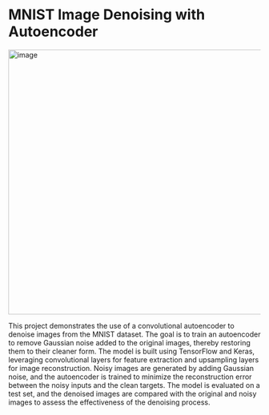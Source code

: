 # MNIST Image Denoising with Autoencoder

<img width="530" alt="image" src="https://github.com/user-attachments/assets/6d86d8da-8353-4682-9cce-55893ddea930" />

This project demonstrates the use of a convolutional autoencoder to denoise images from the MNIST dataset. The goal is to train an autoencoder to remove Gaussian noise added to the original images, thereby restoring them to their cleaner form. The model is built using TensorFlow and Keras, leveraging convolutional layers for feature extraction and upsampling layers for image reconstruction. Noisy images are generated by adding Gaussian noise, and the autoencoder is trained to minimize the reconstruction error between the noisy inputs and the clean targets. The model is evaluated on a test set, and the denoised images are compared with the original and noisy images to assess the effectiveness of the denoising process.






